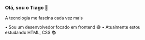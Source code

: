 ### Olá, sou o Tiago 🚀

A tecnologia me fascina cada vez mais

• Sou um desenvolvedor focado em frontend 😄
• Atualmente estou estudando HTML, CSS 📚
